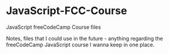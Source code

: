 # JavaScript-FCC-Course
JavaScript freeCodeCamp Course files

Notes, files that I could use in the future - anything regarding the freeCodeCamp JavaScript course I wanna keep in one place.       
